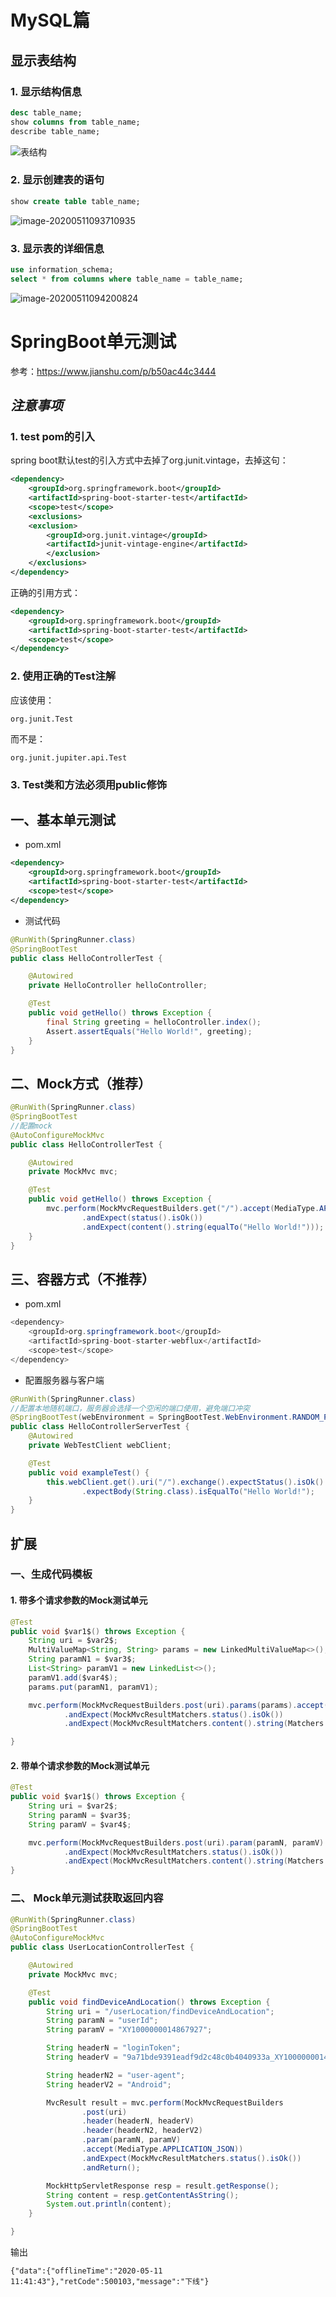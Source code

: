 # MySQL篇

## 显示表结构

### 1. 显示结构信息

```sql
desc table_name;
show columns from table_name;
describe table_name;
```

![表结构](C:\Users\Dell\Desktop\images\表结构.png)

### 2. 显示创建表的语句

```sql
show create table table_name;
```

![image-20200511093710935](C:\Users\Dell\AppData\Roaming\Typora\typora-user-images\image-20200511093710935.png)

### 3. 显示表的详细信息

```sql
use information_schema;
select * from columns where table_name = table_name;
```

![image-20200511094200824](C:\Users\Dell\AppData\Roaming\Typora\typora-user-images\image-20200511094200824.png)

# SpringBoot单元测试

参考：https://www.jianshu.com/p/b50ac44c3444

## *注意事项*

### 1. test pom的引入

spring boot默认test的引入方式中去掉了org.junit.vintage，去掉这句：

```xml
<dependency>
    <groupId>org.springframework.boot</groupId>
    <artifactId>spring-boot-starter-test</artifactId>
    <scope>test</scope>
    <exclusions>
    <exclusion>
        <groupId>org.junit.vintage</groupId>
        <artifactId>junit-vintage-engine</artifactId>
        </exclusion>
    </exclusions>
</dependency>
```

正确的引用方式：

```xml
<dependency>
    <groupId>org.springframework.boot</groupId>
    <artifactId>spring-boot-starter-test</artifactId>
    <scope>test</scope>
</dependency>
```

### 2. 使用正确的Test注解

应该使用：

`org.junit.Test`

而不是：

`org.junit.jupiter.api.Test`

### 3. Test类和方法必须用public修饰

## 一、基本单元测试

- pom.xml

```xml
<dependency>
    <groupId>org.springframework.boot</groupId>
    <artifactId>spring-boot-starter-test</artifactId>
    <scope>test</scope>
</dependency>
```

- 测试代码

```java
@RunWith(SpringRunner.class)
@SpringBootTest
public class HelloControllerTest {

    @Autowired
    private HelloController helloController;

    @Test
    public void getHello() throws Exception {
        final String greeting = helloController.index();
        Assert.assertEquals("Hello World!", greeting);
    }
}
```

## 二、Mock方式（推荐）

```java
@RunWith(SpringRunner.class)
@SpringBootTest
//配置mock
@AutoConfigureMockMvc
public class HelloControllerTest {

    @Autowired
    private MockMvc mvc;

    @Test
    public void getHello() throws Exception {
        mvc.perform(MockMvcRequestBuilders.get("/").accept(MediaType.APPLICATION_JSON))
                .andExpect(status().isOk())
                .andExpect(content().string(equalTo("Hello World!")));
    }
}
```

## 三、容器方式（不推荐）

- pom.xml

```java
<dependency>
    <groupId>org.springframework.boot</groupId>
    <artifactId>spring-boot-starter-webflux</artifactId>
    <scope>test</scope>
</dependency>
```

- 配置服务器与客户端

```java
@RunWith(SpringRunner.class)
//配置本地随机端口，服务器会选择一个空闲的端口使用，避免端口冲突
@SpringBootTest(webEnvironment = SpringBootTest.WebEnvironment.RANDOM_PORT)
public class HelloControllerServerTest {
    @Autowired
    private WebTestClient webClient;

    @Test
    public void exampleTest() {
        this.webClient.get().uri("/").exchange().expectStatus().isOk()
                .expectBody(String.class).isEqualTo("Hello World!");
    }
}
```

## 扩展

### 一、生成代码模板

#### 1. 带多个请求参数的Mock测试单元

```java
@Test
public void $var1$() throws Exception {
    String uri = $var2$;
    MultiValueMap<String, String> params = new LinkedMultiValueMap<>();
    String paramN1 = $var3$;
    List<String> paramV1 = new LinkedList<>();
    paramV1.add($var4$);
    params.put(paramN1, paramV1);

    mvc.perform(MockMvcRequestBuilders.post(uri).params(params).accept(MediaType.APPLICATION_JSON))
            .andExpect(MockMvcResultMatchers.status().isOk())
            .andExpect(MockMvcResultMatchers.content().string(Matchers.equalTo("success")));

}
```

#### 2. 带单个请求参数的Mock测试单元

```java
@Test
public void $var1$() throws Exception {
    String uri = $var2$;
    String paramN = $var3$;
    String paramV = $var4$;

    mvc.perform(MockMvcRequestBuilders.post(uri).param(paramN, paramV).accept(MediaType.APPLICATION_JSON))
            .andExpect(MockMvcResultMatchers.status().isOk())
            .andExpect(MockMvcResultMatchers.content().string(Matchers.equalTo("success")));
}
```

### 二、 Mock单元测试获取返回内容

```java
@RunWith(SpringRunner.class)
@SpringBootTest
@AutoConfigureMockMvc
public class UserLocationControllerTest {

    @Autowired
    private MockMvc mvc;

    @Test
    public void findDeviceAndLocation() throws Exception {
        String uri = "/userLocation/findDeviceAndLocation";
        String paramN = "userId";
        String paramV = "XY1000000014867927";

        String headerN = "loginToken";
        String headerV = "9a71bde9391eadf9d2c48c0b4040933a_XY1000000014867927";

        String headerN2 = "user-agent";
        String headerV2 = "Android";

        MvcResult result = mvc.perform(MockMvcRequestBuilders
                .post(uri)
                .header(headerN, headerV)
                .header(headerN2, headerV2)
                .param(paramN, paramV)
                .accept(MediaType.APPLICATION_JSON))
                .andExpect(MockMvcResultMatchers.status().isOk())
                .andReturn();

        MockHttpServletResponse resp = result.getResponse();
        String content = resp.getContentAsString();
        System.out.println(content);
    }

}
```

输出

```
{"data":{"offlineTime":"2020-05-11 11:41:43"},"retCode":500103,"message":"下线"}
```

